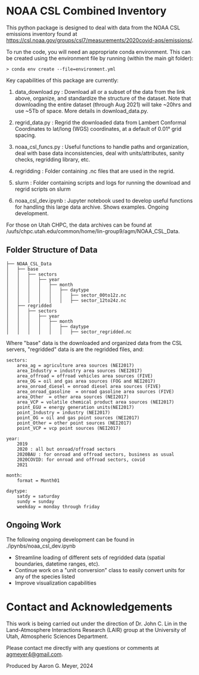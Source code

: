 # NOAA CSL Combined Inventory
This python package is designed to deal with data from the NOAA CSL emissions inventory found at https://csl.noaa.gov/groups/csl7/measurements/2020covid-aqs/emissions/.   

To run the code, you will need an appropriate conda environment. This can be created using the environment file by running (within the main git folder): 
```
> conda env create --file=environment.yml
```

Key capabilities of this package are currently:     
1. data_download.py : Download all or a subset of the data from the link above, organize, and standardize the structure of the dataset. Note that downloading the entire dataset (through Aug 2021) will take ~20hrs and use ~5Tb of space. More details in download_data.py.

2. regrid_data.py : Regrid the downloaded data from Lambert Conformal Coordinates to lat/long (WGS) coordinates, at a default of 0.01&deg; grid spacing. 

3. noaa_csl_funcs.py : Useful functions to handle paths and organization, deal with base data inconsistencies, deal with units/attributes, sanity checks, regridding library, etc. 

4. regridding : Folder containing .nc files that are used in the regrid. 

5. slurm : Folder containing scripts and logs for running the download and regrid scripts on slurm

6. noaa_csl_dev.ipynb : Jupyter notebook used to develop useful functions for handling this large data archive. Shows examples. Ongoing development. 

For those on Utah CHPC, the data archives can be found at /uufs/chpc.utah.edu/common/home/lin-group9/agm/NOAA_CSL_Data. 

## Folder Structure of Data
```
├── NOAA_CSL_Data
│   ├── base
│   │   ├── sectors
│   │   │   ├── year 
│   │   │   │   ├── month 
│   │   │   │   │   ├── daytype 
│   │   │   │   │   │   ├── sector_00to12z.nc 
│   │   │   │   │   │   ├── sector_12to24z.nc 
│   ├── regridded
│   │   ├── sectors
│   │   │   ├── year 
│   │   │   │   ├── month 
│   │   │   │   │   ├── daytype 
│   │   │   │   │   │   ├── sector_regridded.nc 
```
Where "base" data is the downloaded and organized data from the CSL servers, "regridded" data is are the regridded files, and:
```
sectors: 
    area_ag = agriculture area sources (NEI2017)
    area_Industry = industry area sources (NEI2017)
    area_offroad = offroad vehicles area sources (FIVE)
    area_OG = oil and gas area sources (FOG and NEI2017)
    area_onroad_diesel = onroad diesel area sources (FIVE)
    area_onroad_gasoline  = onroad gasoline area sources (FIVE)
    area_Other  = other area sources (NEI2017)
    area_VCP = volatile chemical product area sources (NEI2017)
    point_EGU = energy generation units(NEI2017)
    point_Industry = industry (NEI2017)
    point_OG = oil and gas point sources (NEI2017)
    point_Other = other point sources (NEI2017)
    point_VCP = vcp point sources (NEI2017)

year:   
    2019
    2020 : all but onroad/offroad sectors
    2020BAU : for onroad and offroad sectors, business as usual
    2020COVID: for onroad and offroad sectors, covid
    2021

month: 
    format = Month01

daytype: 
    satdy = saturday
    sundy = sunday
    weekday = monday through friday
```

## Ongoing Work
The following ongoing development can be found in ./ipynbs/noaa_csl_dev.ipynb
* Streamline loading of different sets of regridded data (spatial boundaries, datetime ranges, etc). 
* Continue work on a "unit conversion" class to easily convert units for any of the species listed
* Improve visualization capabilities
# Contact and Acknowledgements
This work is being carried out under the direction of Dr. John C. Lin in the Land-Atmosphere Interactions Research (LAIR) group at the University of Utah, Atmospheric Sciences Department. 

Please contact me directly with any questions or comments at agmeyer4@gmail.com. 

Produced by Aaron G. Meyer, 2024

